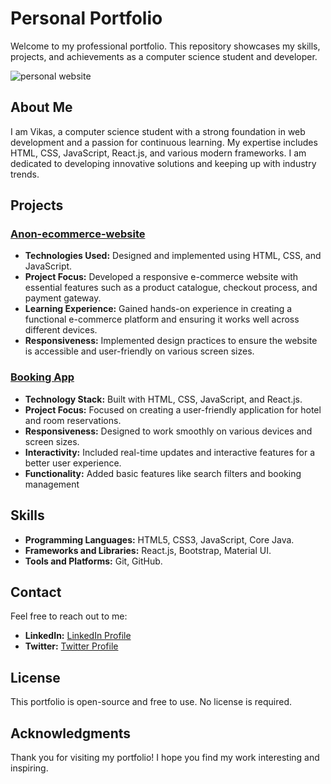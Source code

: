 #  Personal Portfolio

Welcome to my professional portfolio. This repository showcases my skills, projects, and achievements as a computer science student and developer.


![personal website](https://github.com/user-attachments/assets/4a6dcea0-ad70-4132-83ed-3ccd289909ec)


## About Me

I am Vikas, a computer science student with a strong foundation in web development and a passion for continuous learning. My expertise includes HTML, CSS, JavaScript, React.js, and various modern frameworks. I am dedicated to developing innovative solutions and keeping up with industry trends.

## Projects

### [Anon-ecommerce-website](https://github.com/vikasmahto99/Anon-ecommerce-website)

- **Technologies Used:** Designed and implemented using HTML, CSS, and JavaScript.
- **Project Focus:** Developed a responsive e-commerce website with essential features
such as a product catalogue, checkout process, and payment gateway.
- **Learning Experience:** Gained hands-on experience in creating a functional
e-commerce platform and ensuring it works well across different devices.
- **Responsiveness:** Implemented design practices to ensure the website is accessible and
user-friendly on various screen sizes.

### [Booking App](https://github.com/vikasmahto99/Booking-App)

- **Technology Stack:** Built with HTML, CSS, JavaScript, and React.js.
- **Project Focus:** Focused on creating a user-friendly application for hotel and room
reservations.
- **Responsiveness:** Designed to work smoothly on various devices and screen
sizes.
- **Interactivity:** Included real-time updates and interactive features for a better
user experience.
- **Functionality:** Added basic features like search filters and booking
management

## Skills

- **Programming Languages:** HTML5, CSS3, JavaScript, Core Java.
- **Frameworks and Libraries:** React.js, Bootstrap, Material UI.
- **Tools and Platforms:** Git, GitHub.



## Contact

Feel free to reach out to me:

- **LinkedIn:** [ LinkedIn Profile](https://www.linkedin.com/in/vikas-mahto-a21102228/)
- **Twitter:** [Twitter Profile](https://x.com/vikasmahto9958)

## License

This portfolio is open-source and free to use. No license is required.

## Acknowledgments

Thank you for visiting my portfolio! I hope you find my work interesting and inspiring.


